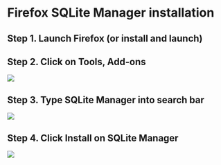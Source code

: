 # Firefox SQLite Manager installation

## Step 1. Launch Firefox (or install and launch)

## Step 2. Click on Tools, Add-ons

![][1]

[1]: images/firefox-sqlite-manager-installation/step-2-click-on-tools--add-ons.png

## Step 3. Type SQLite Manager into search bar

![][2]

[2]: images/firefox-sqlite-manager-installation/step-3-type-sqlite-manager-into-search-bar.png

## Step 4. Click Install on SQLite Manager

![][3]

[3]: images/firefox-sqlite-manager-installation/step-4-click-install-on-sqlite-manager.png